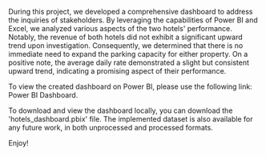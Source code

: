 During this project, we developed a comprehensive dashboard to address the inquiries of stakeholders. By leveraging the capabilities of Power BI and Excel, we analyzed various aspects of the two hotels' performance. Notably, the revenue of both hotels did not exhibit a significant upward trend upon investigation. Consequently, we determined that there is no immediate need to expand the parking capacity for either property. On a positive note, the average daily rate demonstrated a slight but consistent upward trend, indicating a promising aspect of their performance.

To view the created dashboard on Power BI, please use the following link: Power BI Dashboard.

To download and view the dashboard locally, you can download the 'hotels_dashboard.pbix' file. The implemented dataset is also available for any future work, in both unprocessed and processed formats.

Enjoy!

